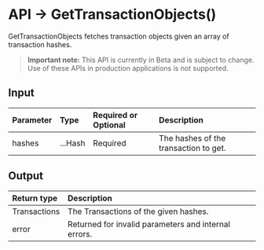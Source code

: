 # API -> GetTransactionObjects()
GetTransactionObjects fetches transaction objects given an array of transaction hashes.
> **Important note:** This API is currently in Beta and is subject to change. Use of these APIs in production applications is not supported.


## Input

| Parameter       | Type | Required or Optional | Description |
|:---------------|:--------|:--------| :--------|
| hashes | ...Hash | Required | The hashes of the transaction to get.  |




## Output

| Return type     | Description |
|:---------------|:--------|
| Transactions | The Transactions of the given hashes. |
| error | Returned for invalid parameters and internal errors. |



